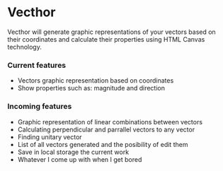 # Vecthor

Vecthor will generate graphic representations of your vectors based on their coordinates and calculate their properties using HTML Canvas technology.

### Current features

- Vectors graphic representation based on coordinates
- Show properties such as: magnitude and direction

### Incoming features

- Graphic representation of linear combinations between vectors
- Calculating perpendicular and parrallel vectors to any vector
- Finding unitary vector
- List of all vectors generated and the posibility of edit them
- Save in local storage the current work
- Whatever I come up with when I get bored
